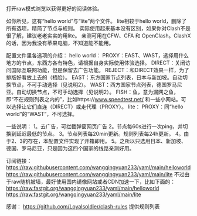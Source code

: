 打开raw模式浏览以获得更好的阅读体验。

如你所见，这有“hello world”与“lite”两个文件。
lite相较于hello world，删除了所有选项，精简了节点与规则。
实际使用起来基本没有区别，如果你对Clash不是很了解，建议老老实实的用lite。
亲测可用在CFW、CFA 和 OpenClash。ClashX的话，因为我没有苹果电脑，不知道能不能用。

配置文件里各选项的介绍：
hello world：
    PROXY：EAST、WAST，选择用什么地方的节点，东西方各有特色，请根据自身实际使用体验选择。
        DIRECT：关闭访问国际互联网功能，但是保留去广告功能。
        REJECT：和DIRECT效果一样，为了排版好看放上去的（捂脸）。
    EAST：东方国家节点列表，日本与新加坡。自动切换节点，不可手动选择（见说明2）。
    WAST：西方国家节点列表，德国罗马尼亚。自动切换节点，不可手动选择（见说明2）。
    FISH：鱼，意为漏网之鱼，即“不在规则列表之内的”，比如https://www.speedtest.net/ 和一些小网站。可以选择让它们直连（DIRECT）或走代理（PROXY）。
lite：
    PROXY：同“hello world”的“WAST”，不可选择。

一些说明：
    1。去广告，可拦截弹窗网页广告
    2。节点每60s进行一次ping，并切换到延迟最低的节点。
    3。节点列表每20min更新。规则列表每24h更新。
    4。由于2、3的存在，本配置文件实现了开箱即用。
    5。之所以只选用日本、新加坡、德国、罗马尼亚，只是因为这四个国家的线路亲测好用。

订阅链接：
https://raw.githubusercontent.com/wangqingyuan233/yaml/main/helloworld
https://raw.githubusercontent.com/wangqingyuan233/yaml/main/lite
不过由于raw随机被墙，最好使用国内镜像网站或者CDN加速一下，比如下面的：
https://raw.fastgit.org/wangqingyuan233/yaml/main/helloworld
https://raw.fastgit.org/wangqingyuan233/yaml/main/lite

感谢：
https://github.com/Loyalsoldier/clash-rules
提供规则列表
